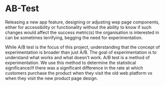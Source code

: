 # AB-Test

Releasing a new app feature, designing or adjusting wep page components, either for accessibility or functionality without the ability to know if such changes would affect the success metric(s) the organisation is interested in can be sometimes terrifying, begging the need for experimentation.

While A/B test is the focus of this project, understanding that the concept of experimentation is broader than just A/B. The goal of experimentation is to understand what works and what doesn't work. A/B test is a method of experimentation. We use this method to determine the statistical significance/if there was a significant difference in the rate at which customers purchase the product when they visit the old web platform vs when they visit the new product page design.
